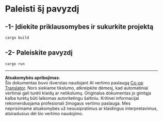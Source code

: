 <!--
CO_OP_TRANSLATOR_METADATA:
{
  "original_hash": "6240e78bb87f91bece16f8742472aeef",
  "translation_date": "2025-08-26T16:54:27+00:00",
  "source_file": "03-GettingStarted/06-http-streaming/solution/rust/calculator-httpserver/README.md",
  "language_code": "lt"
}
-->
# Paleisti šį pavyzdį

## -1- Įdiekite priklausomybes ir sukurkite projektą

```bash
cargo build
```

## -2- Paleiskite pavyzdį

```bash
cargo run
```

---

**Atsakomybės apribojimas**:  
Šis dokumentas buvo išverstas naudojant AI vertimo paslaugą [Co-op Translator](https://github.com/Azure/co-op-translator). Nors siekiame tikslumo, atkreipkite dėmesį, kad automatiniai vertimai gali turėti klaidų ar netikslumų. Originalus dokumentas jo gimtąja kalba turėtų būti laikomas autoritetingu šaltiniu. Kritinei informacijai rekomenduojama profesionali žmogaus vertimo paslauga. Mes neprisiimame atsakomybės už nesusipratimus ar klaidingus interpretavimus, atsiradusius dėl šio vertimo naudojimo.